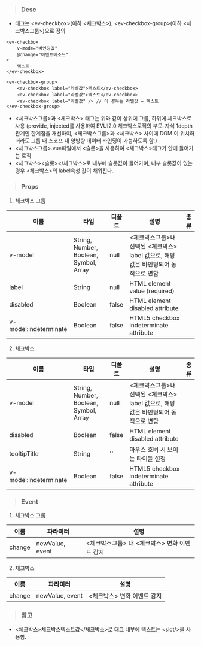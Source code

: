 
>### Desc
 - 태그는 &lt;ev-checkbox&gt;(이하 <체크박스>), &lt;ev-checkbox-group&gt;(이하 <체크박스그룹>)으로 정의

```
<ev-checkbox
    v-mode="바인딩값"
    @change="이벤트메소드"
>
    텍스트
</ev-checkbox>
```

```
<ev-checkbox-group>
    <ev-checkbox label="라벨값">텍스트</ev-checkbox>
    <ev-checkbox label="라벨값">텍스트</ev-checkbox>
    <ev-checkbox label="라벨값" /> // 이 경우는 라벨값 = 텍스트
</ev-checkbox-group>
```

 - <체크박스그룹>과 <체크박스> 태그는 위와 같이 상위에 그룹, 하위에 체크박스로 사용
   (provide, injected를 사용하여 EVUI2.0 체크박스로직의 부모-자식 1depth 관계인 한계점을 개선하여, <체크박스그룹>과 <체크박스> 사이에 DOM
   이 위치하더라도 그룹 내 스코프 내 양방향 데이터 바인딩이 가능하도록 함.)
 - <체크박스그룹>.vue파일에서 <슬롯>을 사용하여 <체크박스>태그가 안에 들어가는 로직
 - <체크박스><슬롯></체크박스>로 내부에 슬롯값이 들어가며, 내부 슬롯값이 없는 경우 <체크박스>의 label속성 값이 채워진다.  


>### Props
1) 체크박스 그룹

  | 이름 | 타입 |디폴트 |  설명 | 종류 |
  |------------ |-----------|---------|-------------------------|---------------------------------------------------|
  | v-model | String, Number, Boolean, Symbol, Array | null | <체크박스그룹>내 선택된 <체크박스> label 값으로, 해당 값은 바인딩되어 동적으로 변함 | |
  | label | String  | null | HTML element value (required) |  |
  | disabled | Boolean | false | HTML element disabled attribute |  |
  | v-model:indeterminate | Boolean | false | HTML5 checkbox indeterminate attribute |  |

2) 체크박스

 | 이름 | 타입 | 디폴트 | 설명 | 종류 |
  |------------ |-----------|---------|-------------------------|---------------------------------------------------|
  | v-model | String, Number, Boolean, Symbol, Array | null | <체크박스그룹>내 선택된 <체크박스> label 값으로, 해당 값은 바인딩되어 동적으로 변함 | |
  | disabled | Boolean | false | HTML element disabled attribute |  |
  | tooltipTitle | String | '' | 마우스 호버 시 보이는 타이틀 설정 |  |
  | v-model:indeterminate | Boolean | false | HTML5 checkbox indeterminate attribute |  |


>### Event
1) 체크박스 그룹

| 이름 | 파라미터 | 설명 |
 |------|----------|------|
 | change | newValue, event | <체크박스그룹> 내 <체크박스> 변화 이벤트 감지 |

2) 체크박스

| 이름 | 파라미터 | 설명 |
 |------|----------|------|
 | change | newValue, event | <체크박스> 변화 이벤트 감지 |


>### 참고
 - <체크박스>체크박스텍스트값</체크박스>로 태그 내부에 텍스트는 &lt;slot/&gt;을 사용함.
